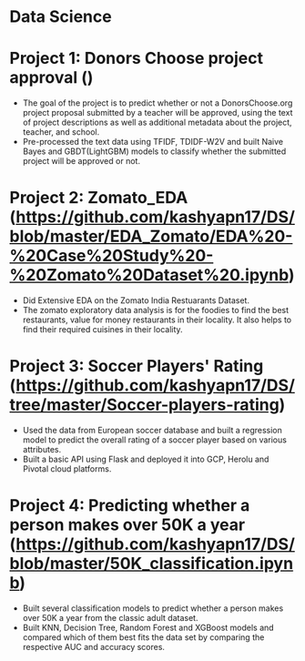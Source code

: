 # Data Science

# Project 1: Donors Choose project approval ()
- The goal of the project is to predict whether or not a DonorsChoose.org project proposal submitted by a teacher will be approved, using the text of project descriptions as well as additional metadata about the project, teacher, and school. 
- Pre-processed the text data using TFIDF, TDIDF-W2V and built Naive Bayes and GBDT(LightGBM) models to  classify whether the submitted project will be approved or not.

# Project 2: Zomato_EDA (https://github.com/kashyapn17/DS/blob/master/EDA_Zomato/EDA%20-%20Case%20Study%20-%20Zomato%20Dataset%20.ipynb)
- Did Extensive EDA on the Zomato India Restuarants Dataset. 
- The zomato exploratory data analysis is for the foodies to find the best restaurants, value for money restaurants in their locality. It also helps to find their required    cuisines in their locality.

# Project 3: Soccer Players' Rating (https://github.com/kashyapn17/DS/tree/master/Soccer-players-rating)
- Used the data from European soccer database and built a regression model to predict the overall rating of a soccer player based on various attributes.
- Built a basic API using Flask and deployed it into GCP, Herolu and Pivotal cloud platforms.

# Project 4: Predicting whether a person makes over 50K a year (https://github.com/kashyapn17/DS/blob/master/50K_classification.ipynb)
- Built several classification models to predict whether a person makes over 50K a year from the classic adult dataset. 
- Built KNN, Decision Tree, Random Forest and XGBoost models and compared which of them best fits the data set by comparing the respective AUC and accuracy scores.






